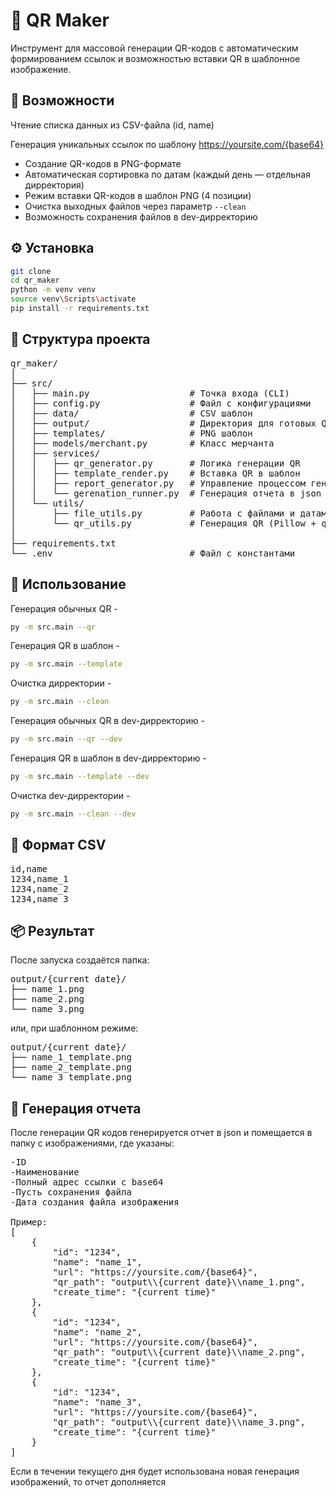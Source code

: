 # 🧩 QR Maker

Инструмент для массовой генерации QR-кодов с автоматическим формированием ссылок и возможностью вставки QR в шаблонное изображение.




## 🚀 Возможности

Чтение списка данных из CSV-файла (id, name)

Генерация уникальных ссылок по шаблону
https://yoursite.com/{base64}

- Создание QR-кодов в PNG-формате
- Автоматическая сортировка по датам (каждый день — отдельная дирректория)
- Режим вставки QR-кодов в шаблон PNG (4 позиции)
- Очистка выходных файлов через параметр `--clean`
- Возможность сохранения файлов в dev-дирректорию




## ⚙️ Установка
```bash
git clone
cd qr_maker
python -m venv venv
source venv\Scripts\activate
pip install -r requirements.txt
```




## 🧰 Структура проекта
<pre>qr_maker/
│
├── src/
│   ├── main.py                   # Точка входа (CLI)
│   ├── config.py                 # Файл с конфигурациями
│   ├── data/                     # CSV шаблон
│   ├── output/                   # Директория для готовых QR
│   ├── templates/                # PNG шаблон
│   ├── models/merchant.py        # Класс мерчанта
│   ├── services/
│   │   ├── qr_generator.py       # Логика генерации QR
│   │   ├── template_render.py    # Вставка QR в шаблон
│   │   ├── report_generator.py   # Управление процессом генерации и прогрессом (tqdm)
│   │   └── gerenation_runner.py  # Генерация отчета в json
│   └── utils/
│       ├── file_utils.py         # Работа с файлами и датами
│       └── qr_utils.py           # Генерация QR (Pillow + qrcode)
│
├── requirements.txt
└── .env                          # Файл с константами
</pre>




## 🧩 Использование

Генерация обычных QR - 
```bash
py -m src.main --qr
```

Генерация QR в шаблон - 
```bash
py -m src.main --template
```

Очистка дирректории - 
```bash
py -m src.main --clean
```

Генерация обычных QR в dev-дирректорию - 
```bash
py -m src.main --qr --dev
```

Генерация QR в шаблон в dev-дирректорию - 
```bash
py -m src.main --template --dev
```

Очистка dev-дирректории - 
```bash
py -m src.main --clean --dev
```


## 🧱 Формат CSV
<pre>id,name
1234,name_1
1234,name_2
1234,name_3</pre>




## 📦 Результат
После запуска создаётся папка:
<pre>
output/{current date}/
├── name_1.png
├── name_2.png
└── name_3.png
</pre>

или, при шаблонном режиме:

<pre>
output/{current date}/
├── name_1_template.png
├── name_2_template.png
└── name_3_template.png
</pre>



## 📄 Генерация отчета
После генерации QR кодов генерируется отчет в json и помещается в папку с изображениями, где указаны:
<pre>-ID
-Наименование
-Полный адрес ссылки с base64
-Пусть сохранения файла
-Дата создания файла изображения

Пример:
[
    {
        "id": "1234",
        "name": "name_1",
        "url": "https://yoursite.com/{base64}",
        "qr_path": "output\\{current date}\\name_1.png",
        "create_time": "{current time}"
    },
    {
        "id": "1234",
        "name": "name_2",
        "url": "https://yoursite.com/{base64}",
        "qr_path": "output\\{current date}\\name_2.png",
        "create_time": "{current time}"
    },
    {
        "id": "1234",
        "name": "name_3",
        "url": "https://yoursite.com/{base64}",
        "qr_path": "output\\{current date}\\name_3.png",
        "create_time": "{current time}"
    }
]
</pre>

Если в течении текущего дня будет использована новая генерация изображений, то отчет дополняется